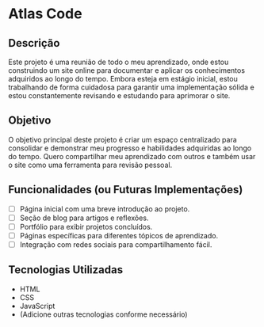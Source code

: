# Atlas Code

## Descrição
Este projeto é uma reunião de todo o meu aprendizado, onde estou construindo um site online para documentar e aplicar os conhecimentos adquiridos ao longo do tempo. Embora esteja em estágio inicial, estou trabalhando de forma cuidadosa para garantir uma implementação sólida e estou constantemente revisando e estudando para aprimorar o site.

## Objetivo
O objetivo principal deste projeto é criar um espaço centralizado para consolidar e demonstrar meu progresso e habilidades adquiridas ao longo do tempo. Quero compartilhar meu aprendizado com outros e também usar o site como uma ferramenta para revisão pessoal.

## Funcionalidades (ou Futuras Implementações)
- [ ] Página inicial com uma breve introdução ao projeto.
- [ ] Seção de blog para artigos e reflexões.
- [ ] Portfólio para exibir projetos concluídos.
- [ ] Páginas específicas para diferentes tópicos de aprendizado.
- [ ] Integração com redes sociais para compartilhamento fácil.

## Tecnologias Utilizadas
- HTML
- CSS
- JavaScript
- (Adicione outras tecnologias conforme necessário)
